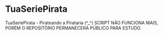 # TuaSeriePirata
TuaSeriePirata - Pirateando a Pirataria (^_^)
SCRIPT NÃO FUNCIONA MAIS, PORÉM O REPOSITÓRIO PERMANECERÁ PÚBLICO PARA ESTUDO.
